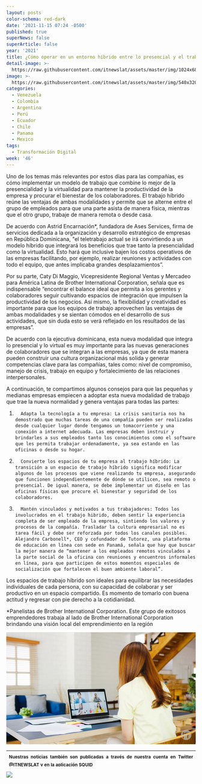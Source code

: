 ```yaml
---
layout: posts
color-schema: red-dark
date: '2021-11-15 07:24 -0500'
published: true
superNews: false
superArticle: false
year: '2021'
title: ¿Cómo operar en un entorno híbrido entre lo presencial y el trabajo remoto?
detail-image: >-
  https://raw.githubusercontent.com/itnewslat/assets/master/img/1024x680/Trabajo-hibrido-g.jpg
image: >-
  https://raw.githubusercontent.com/itnewslat/assets/master/img/540x320/Trabajo-hibrido-p.jpg
categories:
  - Venezuela
  - Colombia
  - Argentina
  - Perú
  - Ecuador
  - Chile
  - Panama
  - Mexico
tags:
  - Transformación Digital
week: '46'
---
```

Uno de los temas más relevantes por estos días para las compañías, es cómo implementar un modelo de trabajo que combine lo mejor de la presencialidad y la virtualidad para mantener la productividad de la empresa y procurar el bienestar de los colaboradores. El trabajo híbrido reúne las ventajas de ambas modalidades y permite que se alterne entre el grupo de empleados para que una parte asista de manera física, mientras que el otro grupo, trabaje de manera remota o desde casa.

De acuerdo con Astrid Encarnación*, fundadora de Ases Services, firma de servicios dedicada a la organización y desarrollo estratégico de empresas en República Dominicana, "el teletrabajo actual se irá convirtiendo a un modelo híbrido que integrará los beneficios que trae tanto la presencialidad como la virtualidad. Esto hará que inclusive bajen los costos operativos de las empresas facilitando, por ejemplo, realizar reuniones y actividades con todo el equipo, que antes implicaba grandes desplazamientos”.

Por su parte, Caty Di Maggio, Vicepresidente Regional Ventas y Mercadeo para América Latina de Brother International Corporation, señala que es indispensable “encontrar el balance ideal que permita a los gerentes y colaboradores seguir cultivando espacios de integración que impulsen la productividad de los negocios. Así mismo, la flexibilidad y creatividad es importante para que los equipos de trabajo aprovechen las ventajas de ambas modalidades y se sientan cómodos en el desarrollo de sus actividades, que sin duda esto se verá reflejado en los resultados de  las empresas”.

De acuerdo con la ejecutiva dominicana, esta nueva modalidad que integra lo presencial y lo virtual es muy importante para las nuevas generaciones de colaboradores que se integran a las empresas, ya que de esta manera pueden construir una cultura organizacional más solida y generar competencias clave para las compañías, tales como: nivel de compromiso, manejo de crisis, trabajo en equipo y fortalecimiento de las relaciones interpersonales.

A continuación, te compartimos algunos consejos para que las pequeñas y medianas empresas empiecen a adoptar esta nueva modalidad de trabajo que trae la nueva normalidad y genera ventajas para todas las partes:

1.       Adapta la tecnología a tu empresa: La crisis sanitaria nos ha demostrado que muchas tareas de una compañía pueden ser realizadas desde cualquier lugar donde tengamos un tomacorriente y una conexión a internet adecuada. Las empresas deben instruir y brindarles a sus empleados tanto los conocimientos como el software que les permita trabajar ordenadamente, ya sea estando en las oficinas o desde su hogar.
2.       Convierte los espacios de tu empresa al trabajo híbrido: La transición a un espacio de trabajo híbrido significa modificar algunos de los procesos que viene realizando tu empresa, asegurando que funcionen independientemente de dónde se utilicen, sea remoto o presencial. De igual manera, se debe implementar un diseño en las oficinas físicas que procure el bienestar y seguridad de los colaboradores.
3.       Mantén vinculados y motivados a tus trabajadores: Todos los involucrados en el trabajo hibrido, deben sentir la experiencia completa de ser empleado de la empresa, sintiendo los valores y procesos de la compañía. Trasladar la cultura empresarial no es tarea fácil y debe ser reforzada por todos los canales posibles. Alejandro Carbonell*, CEO y cofundador de Tutorez, una plataforma de educación en línea con sede en Panamá, señala que hay que buscar la mejor manera de “mantener a los empleados remotos vinculados a la parte social de la oficina con reuniones y encuentros informales en línea, para que participen de estos momentos especiales de socialización que fortalecen el buen ambiente laboral”.
Los espacios de trabajo híbrido son ideales para equilibrar las necesidades individuales de cada persona, con su capacidad de colaborar y ser productivo en un espacio compartido. Es momento de tomarlo con buena actitud y regresar con pie derecho a la cotidianidad.

*Panelistas de Brother International Corporation. Este grupo de exitosos emprendedores trabaja al lado de Brother International Corporation brindando una visión local del emprendimiento en la región

![](https://raw.githubusercontent.com/itnewslat/assets/master/img/540x320/Trabajo-hibrido-p.jpg)

<table style="height: 42px;" width="569">
<tbody>
<tr>
<td style="text-align: justify;"><sub><strong>Nuestras noticias también son publicadas a través de nuestra cuenta en Twitter <a href="https://twitter.com/itnewslat?lang=es">@ITNEWSLAT</a> y en la aplicación <a href="https://squidapp.co/en/">SQUID</a></strong></sub></td>
</tr>
</tbody>
</table>

<img src="https://tracker.metricool.com/c3po.jpg?hash=56f88a41e39ab42c063cc51676587a04"/>